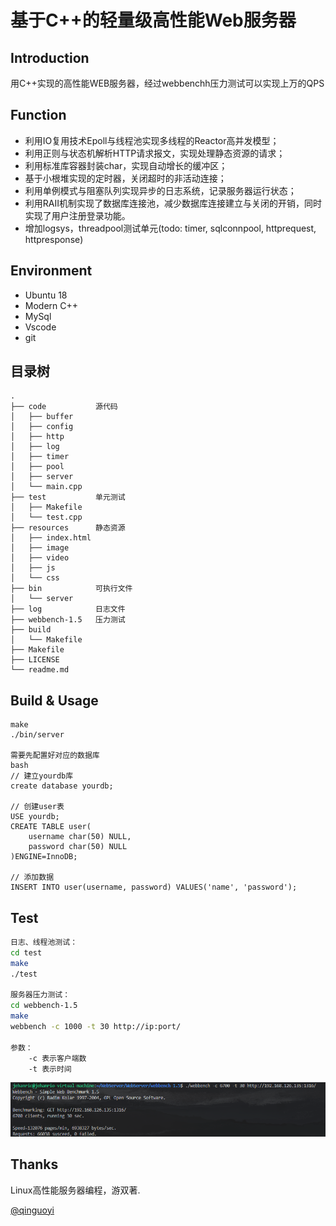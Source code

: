 # 基于C++的轻量级高性能Web服务器
## Introduction
用C++实现的高性能WEB服务器，经过webbenchh压力测试可以实现上万的QPS

## Function
* 利用IO复用技术Epoll与线程池实现多线程的Reactor高并发模型；
* 利用正则与状态机解析HTTP请求报文，实现处理静态资源的请求；
* 利用标准库容器封装char，实现自动增长的缓冲区；
* 基于小根堆实现的定时器，关闭超时的非活动连接；
* 利用单例模式与阻塞队列实现异步的日志系统，记录服务器运行状态；
* 利用RAII机制实现了数据库连接池，减少数据库连接建立与关闭的开销，同时实现了用户注册登录功能。
* 增加logsys，threadpool测试单元(todo: timer, sqlconnpool, httprequest, httpresponse) 

## Environment
* Ubuntu 18
* Modern C++
* MySql
* Vscode
* git

## 目录树
```
.
├── code           源代码
│   ├── buffer
│   ├── config
│   ├── http
│   ├── log
│   ├── timer
│   ├── pool
│   ├── server
│   └── main.cpp
├── test           单元测试
│   ├── Makefile
│   └── test.cpp
├── resources      静态资源
│   ├── index.html
│   ├── image
│   ├── video
│   ├── js
│   └── css
├── bin            可执行文件
│   └── server
├── log            日志文件
├── webbench-1.5   压力测试
├── build          
│   └── Makefile
├── Makefile
├── LICENSE
└── readme.md
```

## Build & Usage
```
make
./bin/server

需要先配置好对应的数据库
bash
// 建立yourdb库
create database yourdb;

// 创建user表
USE yourdb;
CREATE TABLE user(
    username char(50) NULL,
    password char(50) NULL
)ENGINE=InnoDB;

// 添加数据
INSERT INTO user(username, password) VALUES('name', 'password');
```

## Test
```bash
日志、线程池测试：
cd test
make
./test

服务器压力测试：
cd webbench-1.5
make
webbench -c 1000 -t 30 http://ip:port/

参数：
	-c 表示客户端数
	-t 表示时间
```

![](./imgs/pressure.png)


## Thanks
Linux高性能服务器编程，游双著. 

[@qinguoyi](https://github.com/qinguoyi/TinyWebServer)